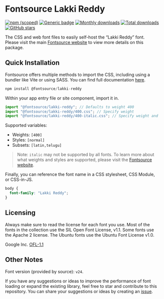 # Fontsource Lakki Reddy

[![npm (scoped)](https://img.shields.io/npm/v/@fontsource/lakki-reddy?color=brightgreen)](https://www.npmjs.com/package/@fontsource/lakki-reddy) [![Generic badge](https://img.shields.io/badge/fontsource-passing-brightgreen)](https://github.com/fontsource/fontsource) [![Monthly downloads](https://badgen.net/npm/dm/@fontsource/lakki-reddy)](https://github.com/fontsource/fontsource) [![Total downloads](https://badgen.net/npm/dt/@fontsource/lakki-reddy)](https://github.com/fontsource/fontsource) [![GitHub stars](https://img.shields.io/github/stars/fontsource/fontsource.svg?style=social&label=Star)](https://github.com/fontsource/fontsource/stargazers)

The CSS and web font files to easily self-host the “Lakki Reddy” font. Please visit the main [Fontsource website](https://fontsource.org/fonts/lakki-reddy) to view more details on this package.

## Quick Installation

Fontsource offers multiple methods to import the CSS, including using a bundler like Vite or using SASS. You can find full documentation [here](https://fontsource.org/docs/getting-started/introduction).

```javascript
npm install @fontsource/lakki-reddy
```

Within your app entry file or site component, import it in.

```javascript
import "@fontsource/lakki-reddy"; // Defaults to weight 400
import "@fontsource/lakki-reddy/400.css"; // Specify weight
import "@fontsource/lakki-reddy/400-italic.css"; // Specify weight and style
```

Supported variables:
- Weights: `[400]`
- Styles: `[normal]`
- Subsets: `[latin,telugu]`

> Note: `italic` may not be supported by all fonts. To learn more about what weights and styles are supported, please visit the [Fontsource website](https://fontsource.org/fonts/lakki-reddy).

Finally, you can reference the font name in a CSS stylesheet, CSS Module, or CSS-in-JS.

```css
body {
  font-family: "Lakki Reddy";
}
```

## Licensing
Always make sure to read the license for each font you use. Most of the fonts in the collection use the SIL Open Font License, v1.1. Some fonts use the Apache 2 license. The Ubuntu fonts use the Ubuntu Font License v1.0.

Google Inc.
[OFL-1.1](http://scripts.sil.org/OFL)

## Other Notes
Font version (provided by source): `v24`.

If you have any suggestions or ideas to improve the performance of font loading or expand the existing library, feel free to star and contribute to this repository. You can share your suggestions or ideas by creating an [issue](https://github.com/fontsource/fontsource/issues).